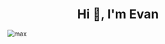 <h1 align="center">Hi 👋, I'm Evan</h1>

![max](https://github.com/Evan-Ferreira/Evan-Ferreira/assets/132397646/a7b818ef-e771-454e-bbc8-83dab6d40c24)
